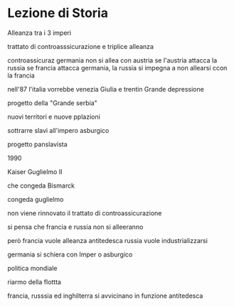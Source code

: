 # Lezione di Storia

Alleanza tra i 3 imperi

trattato di controasssicurazione e triplice alleanza

controassicuraz
germania non si allea con austria se l'austria attacca la russia
se francia attacca germania, la russia si impegna a non allearsi ccon la francia


nell'87 l'italia vorrebbe venezia Giulia e trentin
Grande depressione

progetto della "Grande serbia"

nuovi territori e nuove pplazioni

sottrarre slavi all'impero asburgico


progetto panslavista


1990

Kaiser Guglielmo II

che congeda Bismarck

congeda guglielmo

non viene rinnovato il trattato di controassicurazione

si pensa che francia e russia non si alleeranno


però
francia vuole alleanza antitedesca
russia vuole industrializzarsi

germania si schiera con Imper o asburgico

politica mondiale

riarmo della flottta

francia, russsia ed inghilterra si avvicinano in funzione antitedesca
<!--stackedit_data:
eyJoaXN0b3J5IjpbNDgyMDMxMDExLDE3ODg4ODg5MDEsLTE1Mz
c1NjM4MSwtMTg1MjY5ODM4NiwtMTQ3OTQ2Mjg2MCwtMTI4MjA3
MjM3N119
-->